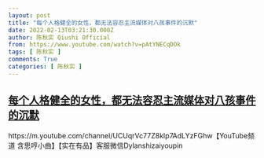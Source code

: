```yaml
---
layout: post
title: "每个人格健全的女性，都无法容忍主流媒体对八孩事件的沉默"
date: 2022-02-13T03:21:30.000Z
author: 陈秋实 Qiushi Official
from: https://www.youtube.com/watch?v=pAtYNECqDOk
tags: [ 陈秋实 ]
comments: True
categories: [ 陈秋实 ]
---
```

<!--1644722490000-->
[每个人格健全的女性，都无法容忍主流媒体对八孩事件的沉默](https://www.youtube.com/watch?v=pAtYNECqDOk)
------

<div>
https://m.youtube.com/channel/UCUqrVc77Z8kIp7AdLYzFGhw【YouTube频道 含思哼小曲】【实在有品】客服微信Dylanshizaiyoupin
</div>
